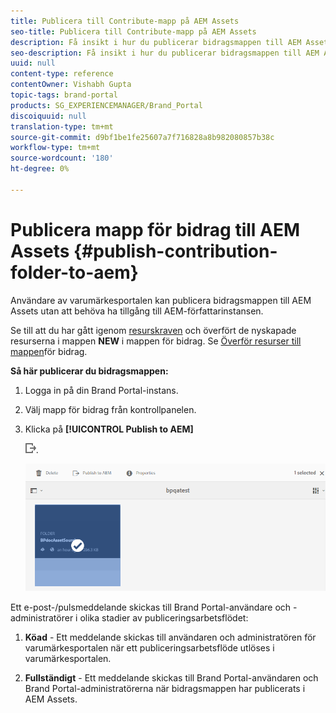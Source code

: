 ```yaml
---
title: Publicera till Contribute-mapp på AEM Assets
seo-title: Publicera till Contribute-mapp på AEM Assets
description: Få insikt i hur du publicerar bidragsmappen till AEM Assets i varumärkesportalen.
seo-description: Få insikt i hur du publicerar bidragsmappen till AEM Assets i varumärkesportalen.
uuid: null
content-type: reference
contentOwner: Vishabh Gupta
topic-tags: brand-portal
products: SG_EXPERIENCEMANAGER/Brand_Portal
discoiquuid: null
translation-type: tm+mt
source-git-commit: d9bf1be1fe25607a7f716828a8b982080857b38c
workflow-type: tm+mt
source-wordcount: '180'
ht-degree: 0%

---
```



# Publicera mapp för bidrag till AEM Assets {#publish-contribution-folder-to-aem}

Användare av varumärkesportalen kan publicera bidragsmappen till AEM Assets utan att behöva ha tillgång till AEM-författarinstansen.

Se till att du har gått igenom [resurskraven](brand-portal-download-asset-requirements.md) och överfört de nyskapade resurserna i mappen **NEW** i mappen för bidrag. Se [Överför resurser till mappen](brand-portal-upload-assets-to-contribution-folder.md)för bidrag.

**Så här publicerar du bidragsmappen:**

1. Logga in på din Brand Portal-instans.
1. Välj mapp för bidrag från kontrollpanelen.
1. Klicka på **[!UICONTROL Publish to AEM]**

   ![](assets/export.png).

   ![](assets/publish-contribution-folder-to-aem.png)

Ett e-post-/pulsmeddelande skickas till Brand Portal-användare och -administratörer i olika stadier av publiceringsarbetsflödet:
1. **Köad** - Ett meddelande skickas till användaren och administratören för varumärkesportalen när ett publiceringsarbetsflöde utlöses i varumärkesportalen.

1. **Fullständigt** - Ett meddelande skickas till Brand Portal-användaren och Brand Portal-administratörerna när bidragsmappen har publicerats i AEM Assets.



